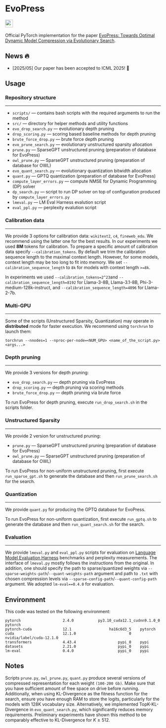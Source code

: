 # EvoPress

<a href='https://arxiv.org/abs/2410.14649'><img src='https://img.shields.io/badge/ArXiv-PDF-red' height="25"></a> &nbsp; 

Official PyTorch implementation for the paper [EvoPress: Towards Optimal Dynamic Model Compression via Evolutionary Search](https://arxiv.org/abs/2410.14649).

## News 🔥

- [2025/05] Our paper has been accepted to ICML 2025! 🎉
 
## Usage

### Repository structure
---

- ```scripts/``` —  contains bash scripts with the required arguments to run the method
- ```src/``` —  directory for helper methods and utility functions 
- ```evo_drop_search.py``` — evolutionary depth pruning 
- ```drop_scoring.py``` — scoring based baseline methods for depth pruning 
- ```brute_force_drop.py``` — brute force depth pruning
- ```evo_prune_search.py``` — evolutionary unstructured sparsity allocation
- ```prune.py``` — SparseGPT unstructured pruning (preparation of database for EvoPress) 
- ```owl_prune.py``` — SparseGPT unstructured pruning (preparation of database for OWL)
- ```evo_quant_search.py``` — evolutionary quantization bitwidth allocation
- ```quant.py``` — GPTQ quantization (preparation of database for EvoPress) 
- ```compute_layer_errors.py``` — compute NMSE for Dynamic Programming (DP) solver 
- ```dp_search.py``` — script to run DP solver on top of configuration produced by  `compute_layer_errors.py` 
- ```lmeval.py``` — LM Eval Harness evalution script 
- ```eval_ppl.py``` — perplexity evalution script

### Calibration data
---

We provide 3 options for calibration data: `wikitext2`, `c4`, `fineweb_edu`.
We recommend using the latter one for the best results. In our experiments we used **8M** tokens
for calibration. To prepare a specific amount of calibration data specify
`--calibration_tokens`. By default we trim the calibration sequence length to the maximal context length.
However, for some models, context length may be too long to fit into memory. We 
set `--calibration_sequence_length` to `8k` for models with context length `>=8k`.

In experiments we used `--calibration_tokens=2^23`and `--calibration_sequence_length=8192` for Llama-3-8B, Llama-3.1-8B, Phi-3-medium-128k-instruct, and `--calibration_sequence_length=4096` for Llama-2-7b.

### Multi-GPU
---

Some of the scripts (Unstructured Sparsity, Quantization) may operate in **distributed** mode
for faster execution. We recommend using `torchrun` to launch them:

```shell
torchrun --nnodes=1 --nproc-per-node=<NUM_GPU> <name_of_the_script.py> <args...>
```

### Depth pruning
---

We provide 3 versions for depth pruning:
* `evo_drop_search.py` — depth pruning via EvoPress
* `drop_scoring.py` — depth pruning via scoring methods
* `brute_force_drop.py` — depth pruning via brute force

To run EvoPress for depth pruning, execute `run_drop_search.sh` in the scripts folder.

### Unstructured Sparsity
---

We provide 2 version for unstructured pruning:
* `prune.py` —  SparseGPT unstructured pruning (preparation of database for EvoPress)
* `owl_prune.py` — SparseGPT unstructured pruning (preparation of database for OWL)

To run EvoPress for non-uniform unstructured pruning, first execute `run_sparse_gpt.sh` to generate the database and then `run_prune_search.sh` for the search.

### Quantization
---

We provide `quant.py` for producing the GPTQ database for EvoPress.

To run EvoPress for non-uniform quantization, first execute `run_gptq.sh` to generate the database and then `run_quant_search.sh` for the search.

### Evaluation
---

We provide `lmeval.py` and `eval_ppl.py` scripts for evaluation on [Language Model Evaluation Harness](https://github.com/EleutherAI/lm-evaluation-harness) benchmarks and perplexity measurements. The interface of  `lmeval.py` mostly follows the instructions from the original. In addition, one should specify the path to sparse/quantized weights via `--sparse-weights-path`/`--quant-weights-path` argument and path to `.txt` with chosen compression levels via `--sparse-config-path`/`--quant-config-path` argument. We adopted `lm-eval==0.4.0` for evaluation. 

## Environment

This code was tested on the following environment:
```
pytorch                   2.4.0           py3.10_cuda12.1_cudnn9.1.0_0    pytorch
pytorch-cuda              12.1                 ha16c6d3_5    pytorch
cuda                      12.1.0                        0    nvidia/label/cuda-12.1.0
transformers              4.43.4                   pypi_0    pypi
datasets                  2.21.0                   pypi_0    pypi
lm-eval                   0.4.0                    pypi_0    pypi
```

## Notes

Scripts `prune.py`, `owl_prune.py`, `quant.py` produce several versions of compressed representation
for each weight `(100-200 Gb)`. Make sure that you have sufficient amount of free space on drive before running. Additionally, when using KL-Divergence as the fitness function for the search, ensure you have enough RAM to store the logits, particularly for the models with 128K vocabulary size. Alternatively, we implemented TopK-KL-Divergence in `evo_quant_search.py`, which significantly reduces memory requirements. Preliminary experiments have shown this method to be comparably effective to KL-Divergence for $K \geq 512$.
